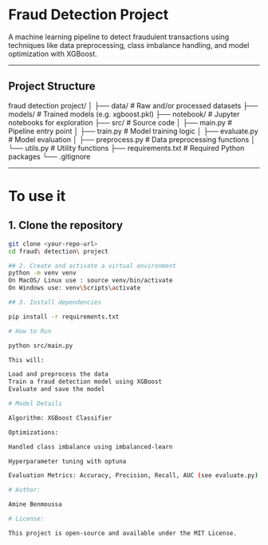 # Fraud Detection Project

A machine learning pipeline to detect fraudulent transactions using techniques like data preprocessing, class imbalance handling, and model optimization with XGBoost.

---

##  Project Structure

fraud detection project/
│
├── data/ # Raw and/or processed datasets
├── models/ # Trained models (e.g. xgboost.pkl)
├── notebook/ # Jupyter notebooks for exploration
├── src/ # Source code
│ ├── main.py # Pipeline entry point
│ ├── train.py # Model training logic
│ ├── evaluate.py # Model evaluation
│ ├── preprocess.py # Data preprocessing functions
│ └── utils.py # Utility functions
├── requirements.txt # Required Python packages
└── .gitignore

---
# To use it

## 1. Clone the repository

```bash
git clone <your-repo-url>
cd fraud\ detection\ project

## 2. Create and activate a virtual environment
python -m venv venv
On MacOS/ Linux use : source venv/bin/activate
On Windows use: venv\Scripts\activate

## 3. Install dependencies

pip install -r requirements.txt

# How to Run

python src/main.py

This will:

Load and preprocess the data
Train a fraud detection model using XGBoost
Evaluate and save the model

# Model Details

Algorithm: XGBoost Classifier

Optimizations:

Handled class imbalance using imbalanced-learn

Hyperparameter tuning with optuna

Evaluation Metrics: Accuracy, Precision, Recall, AUC (see evaluate.py)

# Author:

Amine Benmoussa

# License:

This project is open-source and available under the MIT License.

